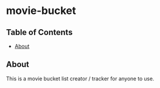 # movie-bucket

## Table of Contents

- [About](#about)

## About <a name = "about"></a>

This is a movie bucket list creator / tracker for anyone to use.

